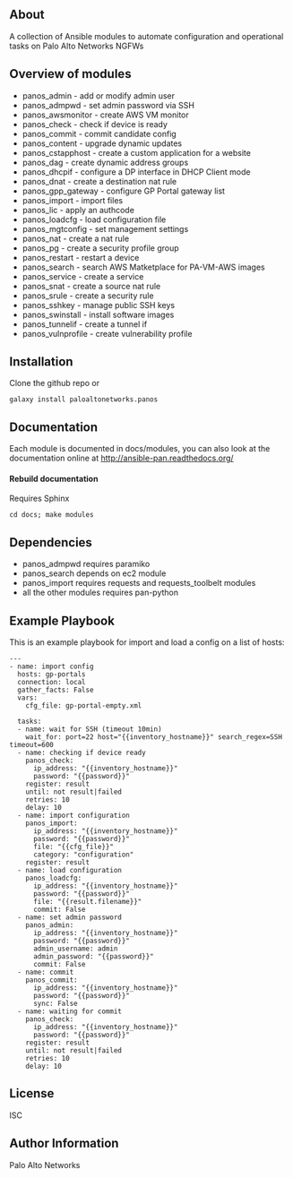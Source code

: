 About
-----

A collection of Ansible modules to automate configuration and operational tasks on Palo Alto Networks NGFWs

Overview of modules
-------------------

- panos_admin - add or modify admin user
- panos_admpwd - set admin password via SSH
- panos_awsmonitor - create AWS VM monitor
- panos_check - check if device is ready
- panos_commit - commit candidate config
- panos_content - upgrade dynamic updates
- panos_cstapphost - create a custom application for a website
- panos_dag - create dynamic address groups
- panos_dhcpif - configure a DP interface in DHCP Client mode
- panos_dnat - create a destination nat rule
- panos_gpp_gateway - configure GP Portal gateway list
- panos_import - import files
- panos_lic - apply an authcode
- panos_loadcfg - load configuration file
- panos_mgtconfig - set management settings
- panos_nat - create a nat rule
- panos_pg - create a security profile group
- panos_restart - restart a device
- panos_search - search AWS Matketplace for PA-VM-AWS images
- panos_service - create a service
- panos_snat - create a source nat rule
- panos_srule - create a security rule
- panos_sshkey - manage public SSH keys
- panos_swinstall - install software images
- panos_tunnelif - create a tunnel if
- panos_vulnprofile - create vulnerability profile

Installation
--------------

Clone the github repo or

    galaxy install paloaltonetworks.panos

Documentation
-------------

Each module is documented in docs/modules, you can also look at the documentation online at http://ansible-pan.readthedocs.org/

#### Rebuild documentation

Requires Sphinx

    cd docs; make modules

Dependencies
------------

- panos_admpwd requires paramiko
- panos_search depends on ec2 module
- panos_import requires requests and requests_toolbelt modules
- all the other modules requires pan-python

Example Playbook
----------------

This is an example playbook for import and load a config on a list of hosts:

    ---
    - name: import config
      hosts: gp-portals
      connection: local
      gather_facts: False
      vars:
        cfg_file: gp-portal-empty.xml
    
      tasks:
      - name: wait for SSH (timeout 10min)
        wait_for: port=22 host="{{inventory_hostname}}" search_regex=SSH timeout=600
      - name: checking if device ready
        panos_check: 
          ip_address: "{{inventory_hostname}}" 
          password: "{{password}}"
        register: result
        until: not result|failed
        retries: 10
        delay: 10
      - name: import configuration
        panos_import:
          ip_address: "{{inventory_hostname}}" 
          password: "{{password}}"
          file: "{{cfg_file}}"
          category: "configuration"
        register: result
      - name: load configuration
        panos_loadcfg:
          ip_address: "{{inventory_hostname}}" 
          password: "{{password}}"
          file: "{{result.filename}}"
          commit: False       
      - name: set admin password
        panos_admin:
          ip_address: "{{inventory_hostname}}"
          password: "{{password}}"
          admin_username: admin
          admin_password: "{{password}}"
          commit: False
      - name: commit
        panos_commit:
          ip_address: "{{inventory_hostname}}"
          password: "{{password}}"
          sync: False
      - name: waiting for commit
        panos_check: 
          ip_address: "{{inventory_hostname}}" 
          password: "{{password}}"
        register: result
        until: not result|failed
        retries: 10
        delay: 10

License
-------

ISC

Author Information
------------------

Palo Alto Networks

